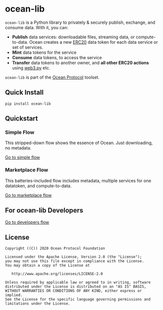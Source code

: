 
# ocean-lib

`ocean-lib` is a Python library to privately & securely publish, exchange, 
and consume data. With it, you can:
* **Publish** data services: downloadable files, streaming data, or compute-to-data. 
Ocean creates a new [ERC20](https://github.com/ethereum/EIPs/blob/7f4f0377730f5fc266824084188cc17cf246932e/EIPS/eip-20.md) 
data token for each data service or set of services.
* **Mint** data tokens for the service
* **Consume** data tokens, to access the service
* **Transfer** data tokens to another owner, and **all other ERC20 actions** 
using [web3.py](https://web3py.readthedocs.io/en/stable/examples.html#working-with-an-erc20-token-contract) etc.

`ocean-lib` is part of the [Ocean Protocol](https://www.oceanprotocol.com) toolset.

## Quick Install

```pip install ocean-lib```

## Quickstart

### Simple Flow

This stripped-down flow shows the essence of Ocean. Just downloading, no metadata.

[Go to simple flow](READMEs/simple_flow.md)

### Marketplace Flow

This batteries-included flow includes metadata, multiple services for one datatoken, and compute-to-data.

[Go to marketplace flow](READMEs/marketplace_flow.md)

## For ocean-lib Developers

[Go to developers flow](READMEs/developers.md)

## License

```
Copyright ((C)) 2020 Ocean Protocol Foundation

Licensed under the Apache License, Version 2.0 (the "License");
you may not use this file except in compliance with the License.
You may obtain a copy of the License at

   http://www.apache.org/licenses/LICENSE-2.0

Unless required by applicable law or agreed to in writing, software
distributed under the License is distributed on an "AS IS" BASIS,
WITHOUT WARRANTIES OR CONDITIONS OF ANY KIND, either express or implied.
See the License for the specific language governing permissions and
limitations under the License.
```
